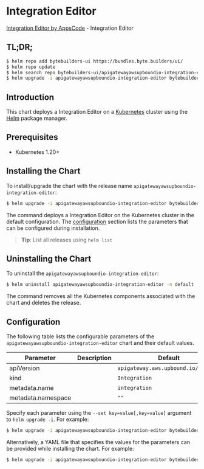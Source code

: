 # Integration Editor

[Integration Editor by AppsCode](https://byte.builders) - Integration Editor

## TL;DR;

```bash
$ helm repo add bytebuilders-ui https://bundles.byte.builders/ui/
$ helm repo update
$ helm search repo bytebuilders-ui/apigatewayawsupboundio-integration-editor --version=v0.4.18
$ helm upgrade -i apigatewayawsupboundio-integration-editor bytebuilders-ui/apigatewayawsupboundio-integration-editor -n default --create-namespace --version=v0.4.18
```

## Introduction

This chart deploys a Integration Editor on a [Kubernetes](http://kubernetes.io) cluster using the [Helm](https://helm.sh) package manager.

## Prerequisites

- Kubernetes 1.20+

## Installing the Chart

To install/upgrade the chart with the release name `apigatewayawsupboundio-integration-editor`:

```bash
$ helm upgrade -i apigatewayawsupboundio-integration-editor bytebuilders-ui/apigatewayawsupboundio-integration-editor -n default --create-namespace --version=v0.4.18
```

The command deploys a Integration Editor on the Kubernetes cluster in the default configuration. The [configuration](#configuration) section lists the parameters that can be configured during installation.

> **Tip**: List all releases using `helm list`

## Uninstalling the Chart

To uninstall the `apigatewayawsupboundio-integration-editor`:

```bash
$ helm uninstall apigatewayawsupboundio-integration-editor -n default
```

The command removes all the Kubernetes components associated with the chart and deletes the release.

## Configuration

The following table lists the configurable parameters of the `apigatewayawsupboundio-integration-editor` chart and their default values.

|     Parameter      | Description |                    Default                     |
|--------------------|-------------|------------------------------------------------|
| apiVersion         |             | <code>apigateway.aws.upbound.io/v1beta1</code> |
| kind               |             | <code>Integration</code>                       |
| metadata.name      |             | <code>integration</code>                       |
| metadata.namespace |             | <code>""</code>                                |


Specify each parameter using the `--set key=value[,key=value]` argument to `helm upgrade -i`. For example:

```bash
$ helm upgrade -i apigatewayawsupboundio-integration-editor bytebuilders-ui/apigatewayawsupboundio-integration-editor -n default --create-namespace --version=v0.4.18 --set apiVersion=apigateway.aws.upbound.io/v1beta1
```

Alternatively, a YAML file that specifies the values for the parameters can be provided while
installing the chart. For example:

```bash
$ helm upgrade -i apigatewayawsupboundio-integration-editor bytebuilders-ui/apigatewayawsupboundio-integration-editor -n default --create-namespace --version=v0.4.18 --values values.yaml
```
